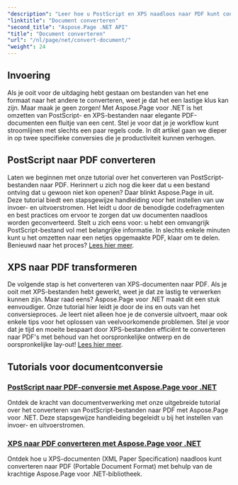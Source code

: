 ```yaml
---
"description": "Leer hoe u PostScript en XPS naadloos naar PDF kunt converteren met Aspose.Page voor .NET. Volg onze gedetailleerde tutorials voor eenvoudige documentverwerking."
"linktitle": "Document converteren"
"second_title": "Aspose.Page .NET API"
"title": "Document converteren"
"url": "/nl/page/net/convert-document/"
"weight": 24
---
```


## Invoering

Als je ooit voor de uitdaging hebt gestaan om bestanden van het ene formaat naar het andere te converteren, weet je dat het een lastige klus kan zijn. Maar maak je geen zorgen! Met Aspose.Page voor .NET is het omzetten van PostScript- en XPS-bestanden naar elegante PDF-documenten een fluitje van een cent. Stel je voor dat je je workflow kunt stroomlijnen met slechts een paar regels code. In dit artikel gaan we dieper in op twee specifieke conversies die je productiviteit kunnen verhogen.

## PostScript naar PDF converteren

Laten we beginnen met onze tutorial over het converteren van PostScript-bestanden naar PDF. Herinnert u zich nog die keer dat u een bestand ontving dat u gewoon niet kon openen? Daar blinkt Aspose.Page in uit. Deze tutorial biedt een stapsgewijze handleiding voor het instellen van uw invoer- en uitvoerstromen. Het leidt u door de benodigde codefragmenten en best practices om ervoor te zorgen dat uw documenten naadloos worden geconverteerd. Stelt u zich eens voor: u hebt een omvangrijk PostScript-bestand vol met belangrijke informatie. In slechts enkele minuten kunt u het omzetten naar een netjes opgemaakte PDF, klaar om te delen. Benieuwd naar het proces? [Lees hier meer](./postscript-to-pdf-conversion/).

## XPS naar PDF transformeren

De volgende stap is het converteren van XPS-documenten naar PDF. Als je ooit met XPS-bestanden hebt gewerkt, weet je dat ze lastig te verwerken kunnen zijn. Maar raad eens? Aspose.Page voor .NET maakt dit een stuk eenvoudiger. Onze tutorial hier leidt je door de ins en outs van het conversieproces. Je leert niet alleen hoe je de conversie uitvoert, maar ook enkele tips voor het oplossen van veelvoorkomende problemen. Stel je voor dat je tijd en moeite bespaart door XPS-bestanden efficiënt te converteren naar PDF's met behoud van het oorspronkelijke ontwerp en de oorspronkelijke lay-out! [Lees hier meer](./converting-xps-to-pdf/).

## Tutorials voor documentconversie
### [PostScript naar PDF-conversie met Aspose.Page voor .NET](./postscript-to-pdf-conversion/)
Ontdek de kracht van documentverwerking met onze uitgebreide tutorial over het converteren van PostScript-bestanden naar PDF met Aspose.Page voor .NET. Deze stapsgewijze handleiding begeleidt u bij het instellen van invoer- en uitvoerstromen.
### [XPS naar PDF converteren met Aspose.Page voor .NET](./converting-xps-to-pdf/)
Ontdek hoe u XPS-documenten (XML Paper Specification) naadloos kunt converteren naar PDF (Portable Document Format) met behulp van de krachtige Aspose.Page voor .NET-bibliotheek.